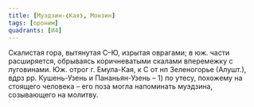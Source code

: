 ```yaml
---
title: [Муэдзин-❮Кая❯, Монзин]
tags: [ороним]
quadrants: [И4]
---
```


Скалистая гора, вытянутая С–Ю, изрытая оврагами; в юж. части расширяется,
обрываясь коричневатыми скалами вперемежку с луговинами. Юж. отрог г. Емула-Кая,
к С от нп Зеленогорье (Алушт.), вдрз рр. Кушень-Узень и Пананьян-Узень – 1) по
утесу, похожему на стоящего человека – его поза могла напоминать муэдзина,
созывающего на молитву.

